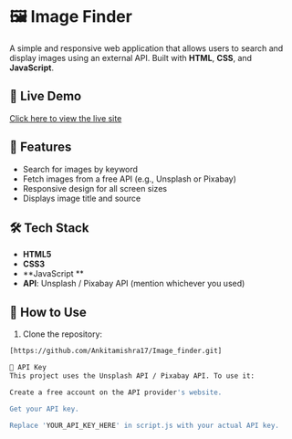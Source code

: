# 🖼️ Image Finder

A simple and responsive web application that allows users to search and display images using an external API. Built with **HTML**, **CSS**, and **JavaScript**.

## 🚀 Live Demo

[Click here to view the live site](#) <!-- Replace with your live link, e.g., GitHub Pages or Netlify -->

## 📸 Features

- Search for images by keyword
- Fetch images from a free API (e.g., Unsplash or Pixabay)
- Responsive design for all screen sizes
- Displays image title and source

## 🛠️ Tech Stack

- **HTML5**
- **CSS3**
- **JavaScript **
- **API**: Unsplash / Pixabay API (mention whichever you used)

## 🔧 How to Use

1. Clone the repository:

```bash
[https://github.com/Ankitamishra17/Image_finder.git]

🔑 API Key
This project uses the Unsplash API / Pixabay API. To use it:

Create a free account on the API provider's website.

Get your API key.

Replace 'YOUR_API_KEY_HERE' in script.js with your actual API key.
